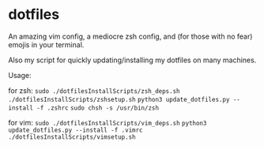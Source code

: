 # dotfiles

An amazing vim config, a mediocre zsh config, and (for those with no fear) emojis in your terminal.

Also my script for quickly updating/installing my dotfiles on many machines.

Usage:

for zsh:
`sudo ./dotfilesInstallScripts/zsh_deps.sh`
`./dotfilesInstallScripts/zshsetup.sh`
`python3 update_dotfiles.py --install -f .zshrc`
`sudo chsh -s /usr/bin/zsh`

for vim:
`sudo ./dotfilesInstallScripts/vim_deps.sh`
`python3 update_dotfiles.py --install -f .vimrc`
`./dotfilesInstallScripts/vimsetup.sh`


